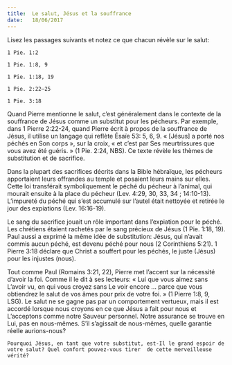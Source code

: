 ```yaml
---
title:  Le salut, Jésus et la souffrance
date:   18/06/2017
---
```


Lisez les passages suivants et notez ce que chacun révèle sur le salut:

`1 Pie. 1:2`

`1 Pie. 1:8, 9`

`1 Pie. 1:18, 19`

`1 Pie. 2:22–25`

`1 Pie. 3:18`

Quand Pierre mentionne le salut, c’est généralement dans le contexte de la souffrance de Jésus comme un  substitut pour les pécheurs. Par exemple, dans 1 Pierre 2:22-24, quand Pierre écrit à propos de la souffrance de Jésus, il utilise un langage qui reflète Ésaïe 53: 5, 6, 9. « [Jésus] a porté nos péchés en Son corps », sur la croix,  « et c’est par Ses meurtrissures que vous avez été guéris. » (1 Pie. 2:24, NBS). Ce texte révèle les thèmes de  substitution et de sacrifice. 

Dans la plupart des sacrifices décrits dans la Bible hébraïque, les pécheurs apportaient leurs offrandes au  temple et posaient leurs mains sur elles. Cette loi transférait symboliquement le péché du pécheur à l’animal, qui mourait ensuite à la place du pécheur (Lev. 4:29, 30, 33, 34 ; 14:10-13). L’impureté du péché qui s’est  accumulé sur l’autel était nettoyée et retirée le jour des expiations (Lev. 16:16-19). 

Le sang du sacrifice jouait un rôle important dans l’expiation pour le péché. Les chrétiens étaient rachetés par  le sang précieux de Jésus (1 Pie. 1:18, 19). Paul aussi a exprimé la même idée de substitution: Jésus, qui n’avait  commis aucun péché, est devenu péché pour nous (2 Corinthiens 5:21). 1 Pierre 3:18 déclare que Christ a  souffert pour les péchés, le juste (Jésus) pour les injustes (nous). 

Tout comme Paul (Romains 3:21, 22), Pierre met l’accent sur la nécessité d’avoir la foi. Comme il le dit à ses  lecteurs: « Lui que vous aimez sans L’avoir vu, en qui vous croyez sans Le voir encore … parce que vous obtiendrez le salut de vos âmes pour prix de votre foi. » (1 Pierre 1:8, 9, LSG). Le salut ne se gagne pas par un  comportement vertueux, mais il est accordé lorsque nous croyons en ce que Jésus a fait pour nous et L’acceptons comme notre Sauveur personnel. Notre assurance se trouve  en Lui, pas en nous-mêmes. S’il  s’agissait de nous-mêmes, quelle garantie réelle aurions-nous? 

`Pourquoi Jésus, en tant que votre substitut, est-Il le grand espoir de votre salut? Quel confort pouvez-vous tirer  de cette merveilleuse vérité?`